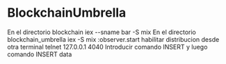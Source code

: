 # BlockchainUmbrella

En el directorio blockchain iex --sname bar -S mix
En el directorio blockchain_umbrella iex -S mix
:observer.start habilitar distribucion
desde otra terminal telnet 127.0.0.1 4040
Introducir comando INSERT y luego comando INSERT data

